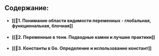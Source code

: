 
## Содержание:
- #### [[📘1. Понимание области видимости переменных - глобальная, функциональная, блочная]]
- #### [[📘2. Переменные в тени. Подводные камни и лучшие практики]]
- #### [[📘3. Константы в Go. Определение и использование констант]]


